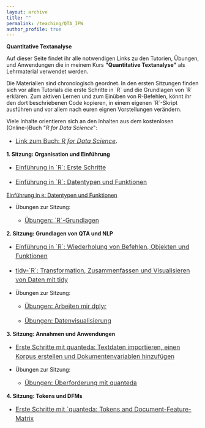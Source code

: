 ```yaml
---
layout: archive
title: ""
permalink: /teaching/QTA_IPW
author_profile: true
---
```

<p><b>Quantitative Textanalyse</b></p>

<p> Auf dieser Seite findet ihr alle notwendigen Links zu den Tutorien, Übungen, und Anwendungen die in meinem Kurs <b>"Quantitative Textanalyse"</b> als Lehrmaterial verwendet werden.</p>

<p> Die Materialien sind chronologisch geordnet. In den ersten Sitzungen finden sich vor allen Tutorials die erste Schritte in `R` und die Grundlagen von `R` erklären. Zum aktiven Lernen und zum Einüben von R-Befehlen, könnt ihr den dort beschriebenen Code kopieren, in einem eigenen `R`-Skript ausführen und vor allem nach euren eignen Vorstellungen verändern.</p>

<p> Viele Inhalte orientieren sich an den Inhalten aus dem kostenlosen (Online-)Buch "<i>R for Data Science</i>":</p>

- <p style="line-height: 1.5;" align="left"><span style="font-size: medium;"><a style="line-height: 1.5;" href="https://r4ds.had.co.nz/index.html"><span style="color: #333333;"><span style="font-size: medium;">Link zum Buch: <i>R for Data Science</i></span></span></a>.


<p><b>1. Sitzung: Organisation und Einführung</b></p>

 - <p style="line-height: 1.5;" align="left"><span style="font-size: medium;"><a style="line-height: 1.5;" href="https://phimeyer.github.io/teaching/R_First_Steps"><span style="color: #333333;"><span style="font-size: medium;">Einführung in `R`: Erste Schritte</span></span></a>
 - <p style="line-height: 1.5;" align="left"><span style="font-size: medium;"><a style="line-height: 1.5;" href="https://phimeyer.github.io/teaching/R_Basics_I.md"><span style="color: #333333;"><span style="font-size: medium;">Einführung in `R`: Datentypen und Funktionen</span></span></a>

[Einführung in `R`: Datentypen und Funktionen](teaching/R_Basics_I.md)

 - <p>Übungen zur Sitzung:</p>
 
     * <p style="line-height: 1.5;" align="left"><span style="font-size: medium;"><a style="line-height: 1.5;" href="https://phimeyer.github.io/teaching/exercises_basicR_commands.R"><span style="color: #333333;"><span style="font-size: medium;">Übungen: `R`-Grundlagen </span></span></a>
 
<p><b>2. Sitzung: Grundlagen von QTA und NLP</b></p>

 - <p style="line-height: 1.5;" align="left"><span style="font-size: medium;"><a style="line-height: 1.5;" href="https://phimeyer.github.io/teaching/R_Basics_II"><span style="color: #333333;"><span style="font-size: medium;">Einführung in `R`: Wiederholung von Befehlen, Objekten und Funktionen</span></span></a>
  - <p style="line-height: 1.5;" align="left"><span style="font-size: medium;"><a style="line-height: 1.5;" href="https://phimeyer.github.io/teaching/R_TransSumVis_with_tidy"><span style="color: #333333;"><span style="font-size: medium;">tidy-`R`: Transformation, Zusammenfassen und Visualisieren von Daten mit tidy</span></span></a>
 
 
 - <p>Übungen zur Sitzung:</p>
 
   * <p style="line-height: 1.5;" align="left"><span style="font-size: medium;"><a style="line-height: 1.5;" href="https://phimeyer.github.io/teaching/exercises_dplyr.R"><span style="color: #333333;"><span style="font-size: medium;">Übungen: Arbeiten mir dplyr </span></span></a>
   * <p style="line-height: 1.5;" align="left"><span style="font-size: medium;"><a style="line-height: 1.5;" href="https://phimeyer.github.io/teaching/exercises_ggplot2.R"><span style="color: #333333;"><span style="font-size: medium;">Übungen: Datenvisualisierung </span></span></a>

<p><b>3. Sitzung: Annahmen und Anwendungen</b></p>

 - <p style="line-height: 1.5;" align="left"><span style="font-size: medium;"><a style="line-height: 1.5;" href="https://phimeyer.github.io/teaching/R_quanteda_basics"><span style="color: #333333;"><span style="font-size: medium;">Erste Schritte mit quanteda: Textdaten importieren, einen Korpus erstellen und Dokumentenvariablen hinzufügen </span></span></a>
 
  - <p>Übungen zur Sitzung:</p>
 
    * <p style="line-height: 1.5;" align="left"><span style="font-size: medium;"><a style="line-height: 1.5;" href="https://phimeyer.github.io/teaching/exercises_quanteda.R"><span style="color: #333333;"><span style="font-size: medium;">Übungen: Überforderung mit quanteda </span></span></a>
 
 <p><b>4. Sitzung: Tokens und DFMs</b></p>

 - <p style="line-height: 1.5;" align="left"><span style="font-size: medium;"><a style="line-height: 1.5;" href="https://phimeyer.github.io/teaching/R_quanteda_tokens_and_dfm"><span style="color: #333333;"><span style="font-size: medium;">Erste Schritte mit `quanteda: Tokens and Document-Feature-Matrix</span></span></a>

